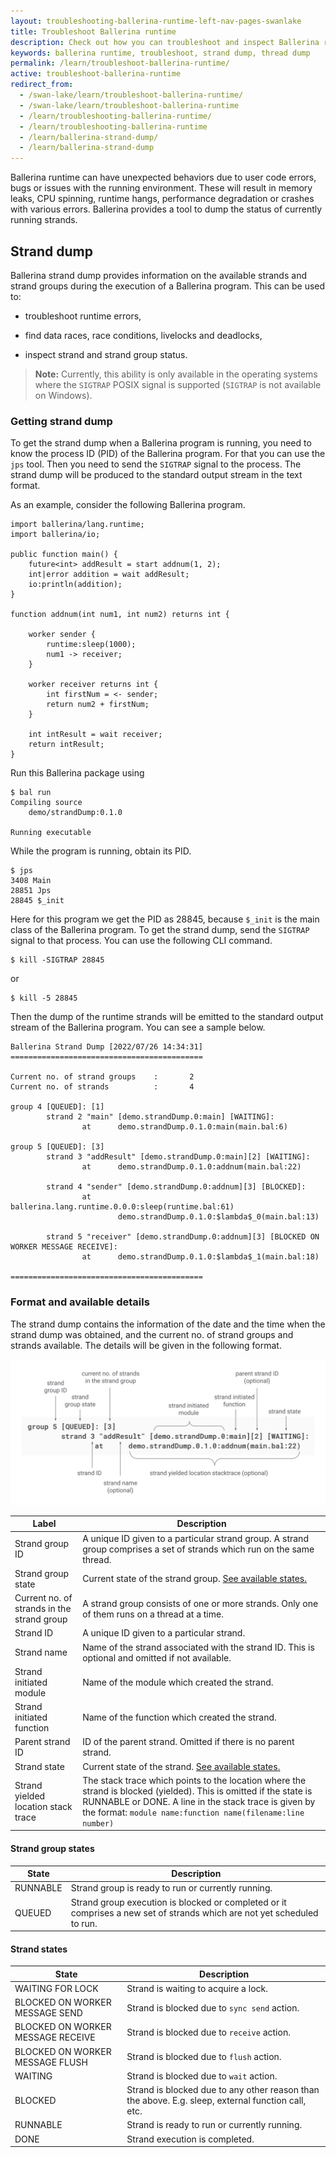 ```yaml
---
layout: troubleshooting-ballerina-runtime-left-nav-pages-swanlake
title: Troubleshoot Ballerina runtime
description: Check out how you can troubleshoot and inspect Ballerina runtime.  
keywords: ballerina runtime, troubleshoot, strand dump, thread dump
permalink: /learn/troubleshoot-ballerina-runtime/
active: troubleshoot-ballerina-runtime
redirect_from:
  - /swan-lake/learn/troubleshoot-ballerina-runtime/
  - /swan-lake/learn/troubleshoot-ballerina-runtime
  - /learn/troubleshooting-ballerina-runtime/
  - /learn/troubleshooting-ballerina-runtime
  - /learn/ballerina-strand-dump/
  - /learn/ballerina-strand-dump
---
```


Ballerina runtime can have unexpected behaviors due to user code errors, bugs or issues with the running environment. 
These will result in memory leaks, CPU spinning, runtime hangs, performance degradation or crashes with various errors. 
Ballerina provides a tool to dump the status of currently running strands.

## Strand dump

Ballerina strand dump provides information on the available strands and strand groups during the execution of 
a Ballerina program. This can be used to:

- troubleshoot runtime errors,

- find data races, race conditions, livelocks and deadlocks,

- inspect strand and strand group status.

>**Note:** Currently, this ability is only available in the operating systems where the `SIGTRAP` POSIX signal is supported (`SIGTRAP` is not available on Windows).

### Getting strand dump

To get the strand dump when a Ballerina program is running, you need to know the process ID (PID) of the Ballerina 
program. For that you can use the `jps` tool. Then you need to send the `SIGTRAP` signal to the process. The strand 
dump will be produced to the standard output stream in the text format.

As an example, consider the following Ballerina program.

```ballerina
import ballerina/lang.runtime;
import ballerina/io;

public function main() {
    future<int> addResult = start addnum(1, 2);
    int|error addition = wait addResult;
    io:println(addition);
}

function addnum(int num1, int num2) returns int {

    worker sender {
        runtime:sleep(1000);
        num1 -> receiver;
    }

    worker receiver returns int {
        int firstNum = <- sender;
        return num2 + firstNum;
    }

    int intResult = wait receiver;
    return intResult;
}
```

Run this Ballerina package using
```
$ bal run
Compiling source
	demo/strandDump:0.1.0

Running executable
```

While the program is running, obtain its PID.
```
$ jps
3408 Main
28851 Jps
28845 $_init
```
Here for this program we get the PID as 28845, because `$_init` is the main class of the Ballerina program. 
To get the strand dump, send the `SIGTRAP` signal to that process. You can use the following CLI command.
```
$ kill -SIGTRAP 28845
```
or
```
$ kill -5 28845
```

Then the dump of the runtime strands will be emitted to the standard output stream of the Ballerina program. 
You can see a sample below.
```text
Ballerina Strand Dump [2022/07/26 14:34:31]
===========================================
 
Current no. of strand groups    :       2
Current no. of strands          :       4
 
group 4 [QUEUED]: [1]
        strand 2 "main" [demo.strandDump.0:main] [WAITING]:
                at      demo.strandDump.0.1.0:main(main.bal:6)
 
group 5 [QUEUED]: [3]
        strand 3 "addResult" [demo.strandDump.0:main][2] [WAITING]:
                at      demo.strandDump.0.1.0:addnum(main.bal:22)
 
        strand 4 "sender" [demo.strandDump.0:addnum][3] [BLOCKED]:
                at      ballerina.lang.runtime.0.0.0:sleep(runtime.bal:61)
                        demo.strandDump.0.1.0:$lambda$_0(main.bal:13)
 
        strand 5 "receiver" [demo.strandDump.0:addnum][3] [BLOCKED ON WORKER MESSAGE RECEIVE]:
                at      demo.strandDump.0.1.0:$lambda$_1(main.bal:18)
 
===========================================
```

### Format and available details

The strand dump contains the information of the date and the time when the strand dump was obtained, and the current 
no. of strand groups and strands available. The details will be given in the following format.

![Strand dump output format](/learn/images/strand-dump-format.svg "Strand dump output format")

Label | Description
-- | --
Strand group ID | A unique ID given to a particular strand group. A strand group comprises a set of strands which run on the same thread.
Strand group state | Current state of the strand group. [See available states.](/learn/troubleshoot-ballerina-runtime/#strand-group-states)
Current no. of strands in the strand group | A strand group consists of one or more strands. Only one of them runs on a thread at a time.
Strand ID | A unique ID given to a particular strand.
Strand name | Name of the strand associated with the strand ID. This is optional and omitted if not available.
Strand initiated module | Name of the module which created the strand.
Strand initiated function | Name of the function which created the strand.
Parent strand ID | ID of the parent strand. Omitted if there is no parent strand.
Strand state | Current state of the strand. [See available states.](/learn/troubleshoot-ballerina-runtime/#strand-states)
Strand yielded location stack trace | The stack trace which points to the location where the strand is blocked (yielded). This is omitted if the state is RUNNABLE or DONE. A line in the stack trace is given by the format: `module name:function name(filename:line number)`

#### Strand group states

State | Description
-- | --
RUNNABLE | Strand group is ready to run or currently running.
QUEUED | Strand group execution is blocked or completed or it comprises a new set of strands which are not yet scheduled to run.

#### Strand states

State | Description
-- | --
WAITING FOR LOCK | Strand is waiting to acquire a lock.
BLOCKED ON WORKER MESSAGE SEND | Strand is blocked due to `sync send` action.
BLOCKED ON WORKER MESSAGE RECEIVE | Strand is blocked due to `receive` action.
BLOCKED ON WORKER MESSAGE FLUSH | Strand is blocked due to `flush` action.
WAITING | Strand is blocked due to `wait` action.
BLOCKED | Strand is blocked due to any other reason than the above. E.g. sleep, external function call, etc.
RUNNABLE | Strand is ready to run or currently running.
DONE | Strand execution is completed.
